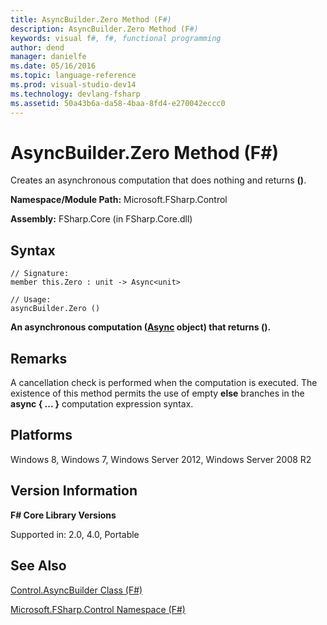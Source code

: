 ```yaml
---
title: AsyncBuilder.Zero Method (F#)
description: AsyncBuilder.Zero Method (F#)
keywords: visual f#, f#, functional programming
author: dend
manager: danielfe
ms.date: 05/16/2016
ms.topic: language-reference
ms.prod: visual-studio-dev14
ms.technology: devlang-fsharp
ms.assetid: 50a43b6a-da58-4baa-8fd4-e270042eccc0 
---
```


# AsyncBuilder.Zero Method (F#)

Creates an asynchronous computation that does nothing and returns **()**.

**Namespace/Module Path:** Microsoft.FSharp.Control

**Assembly:** FSharp.Core (in FSharp.Core.dll)


## Syntax

```
// Signature:
member this.Zero : unit -> Async<unit>

// Usage:
asyncBuilder.Zero ()
```

**An asynchronous computation ([Async](https://msdn.microsoft.com/library/03eb4d12-a01a-4565-a077-5e83f17cf6f7) object) that returns ().**
## Remarks
A cancellation check is performed when the computation is executed. The existence of this method permits the use of empty **else** branches in the **async { ... }** computation expression syntax.


## Platforms
Windows 8, Windows 7, Windows Server 2012, Windows Server 2008 R2


## Version Information
**F# Core Library Versions**

Supported in: 2.0, 4.0, Portable




## See Also
[Control.AsyncBuilder Class &#40;F&#35;&#41;](Control.AsyncBuilder-Class-%5BFSharp%5D.md)

[Microsoft.FSharp.Control Namespace &#40;F&#35;&#41;](Microsoft.FSharp.Control-Namespace-%5BFSharp%5D.md)

